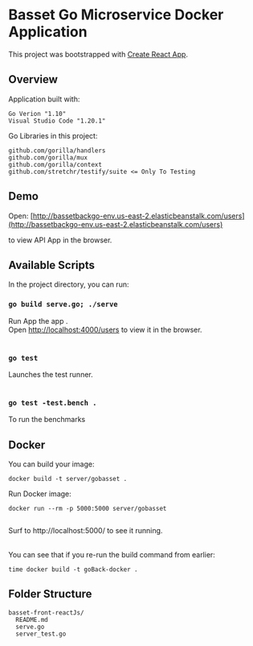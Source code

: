 # Basset Go Microservice Docker Application

This project was bootstrapped with [Create React App](https://github.com/facebookincubator/create-react-app).

## Overview

Application built with:

```
Go Verion "1.10"
Visual Studio Code "1.20.1"

```

Go Libraries in this project:

```
github.com/gorilla/handlers
github.com/gorilla/mux
github.com/gorilla/context
github.com/stretchr/testify/suite <= Only To Testing 

```

## Demo

Open: [http://bassetbackgo-env.us-east-2.elasticbeanstalk.com/users](http://bassetbackgo-env.us-east-2.elasticbeanstalk.com/users) 

to view API App in the browser.


## Available Scripts

In the project directory, you can run:

### `go build serve.go; ./serve`

Run App the app .<br>
Open [http://localhost:4000/users](http://localhost:4000/users) to view it in the browser.<br><br>




### `go test`

Launches the test runner.<br><br>



### `go test -test.bench .`

To run the benchmarks




## Docker

You can build your image:

```
docker build -t server/gobasset .

```

 Run Docker image:
 
```
docker run --rm -p 5000:5000 server/gobasset


```
Surf to http://localhost:5000/ to see it running. <br/><br/>




You can see that if you re-run the build command from earlier:
 
```
time docker build -t goBack-docker .

```

## Folder Structure

```
basset-front-reactJs/
  README.md
  serve.go
  server_test.go
 
```

